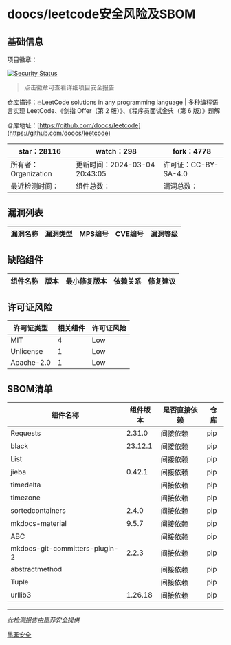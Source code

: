 # doocs/leetcode安全风险及SBOM

## 基础信息

项目徽章：

[![Security Status](https://www.murphysec.com/platform3/v31/badge/1764715453675642880.svg)](https://www.murphysec.com/console/report/1693322945239998464/1764715453675642880)

> 点击徽章可查看详细项目安全报告

仓库描述：🔥LeetCode solutions in any programming language | 多种编程语言实现 LeetCode、《剑指 Offer（第 2 版）》、《程序员面试金典（第 6 版）》题解

仓库地址：[https://github.com/doocs/leetcode](https://github.com/doocs/leetcode)

| star：28116 | watch：298 | fork：4778 |
| ----------- | -------------- | ------------ |
| 所有者：Organization | 更新时间：2024-03-04 20:43:05 | 许可证：CC-BY-SA-4.0 |
| 最近检测时间： | 组件总数： | 漏洞总数： |




## 漏洞列表

| 漏洞名称 | 漏洞类型 | MPS编号 | CVE编号 | 漏洞等级 |
| ------- | ------ | ------- | ------ | ----- |





## 缺陷组件

| 组件名称 | 版本 | 最小修复版本 | 依赖关系 | 修复建议 |
| -------- | ---- | ------------ | -------- | -------- |





## 许可证风险

| 许可证类型 | 相关组件 | 许可证风险 |
| ---------- | -------- | ---------- |
|MIT|4|Low|
|Unlicense|1|Low|
|Apache-2.0|1|Low|




## SBOM清单

| 组件名称 | 组件版本 | 是否直接依赖 | 仓库 |
| -------- | -------- | ------------ | ---- |
|Requests|2.31.0|间接依赖|pip|
|black|23.12.1|间接依赖|pip|
|List||间接依赖|pip|
|jieba|0.42.1|间接依赖|pip|
|timedelta||间接依赖|pip|
|timezone||间接依赖|pip|
|sortedcontainers|2.4.0|间接依赖|pip|
|mkdocs-material|9.5.7|间接依赖|pip|
|ABC||间接依赖|pip|
|mkdocs-git-committers-plugin-2|2.2.3|间接依赖|pip|
|abstractmethod||间接依赖|pip|
|Tuple||间接依赖|pip|
|urllib3|1.26.18|间接依赖|pip|


------

*此检测报告由墨菲安全提供*

[墨菲安全](www.murphysec.com)